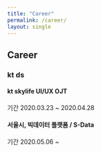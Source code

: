 ```yaml
---
title: "Career"
permalink: /career/
layout: single
---
```


## Career

### kt ds

#### kt skylife UI/UX OJT

기간 2020.03.23 ~ 2020.04.28
  
  
#### 서울시, 빅데이터 플랫폼 / S-Data

기간 2020.05.06 ~





  